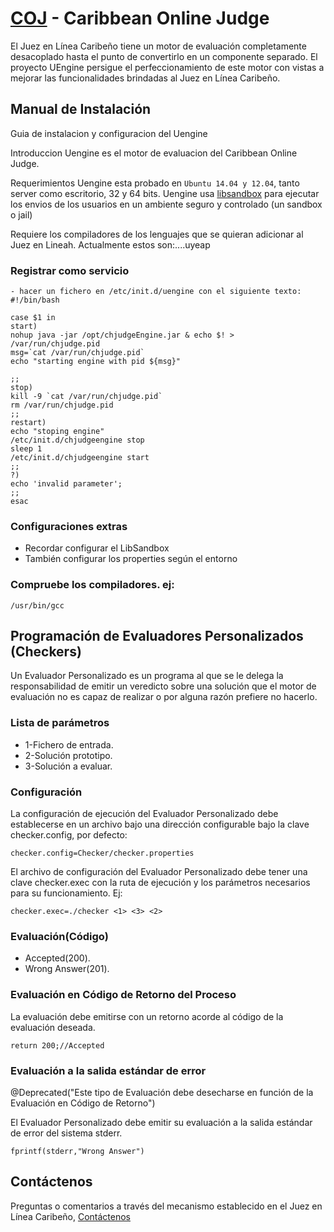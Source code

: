 [COJ](http://coj.uci.cu/) - Caribbean Online Judge
==================================================

El Juez en Línea Caribeño tiene un motor de evaluación completamente desacoplado hasta el punto de convertirlo en un componente separado. El proyecto UEngine persigue el perfeccionamiento de este motor con vistas a mejorar las funcionalidades brindadas al Juez en Línea Caribeño.

## Manual de Instalación

Guia de instalacion y configuracion del Uengine

Introduccion
Uengine es el motor de evaluacion del Caribbean Online Judge.

Requerimientos
Uengine esta probado en `Ubuntu 14.04 y 12.04`, tanto server como escritorio, 32 y 64 bits. Uengine usa [libsandbox](https://openjudge.net/Solution/Sandbox) para ejecutar los envios de los usuarios en un ambiente seguro y controlado (un sandbox o jail)

Requiere los compiladores de los lenguajes que se quieran adicionar al Juez en Lineah. Actualmente estos son:....uyeap

### Registrar como servicio

    - hacer un fichero en /etc/init.d/uengine con el siguiente texto:
    #!/bin/bash

    case $1 in
    start)
    nohup java -jar /opt/chjudgeEngine.jar & echo $! > /var/run/chjudge.pid
    msg=`cat /var/run/chjudge.pid`
    echo "starting engine with pid ${msg}"

    ;;
    stop)
    kill -9 `cat /var/run/chjudge.pid`
    rm /var/run/chjudge.pid
    ;;
    restart)
    echo "stoping engine"
    /etc/init.d/chjudgeengine stop
    sleep 1
    /etc/init.d/chjudgeengine start
    ;;
    ?)
    echo 'invalid parameter';
    ;;
    esac

### Configuraciones extras

* Recordar configurar el LibSandbox
* También configurar los properties según el entorno


### Compruebe los compiladores. ej:

	/usr/bin/gcc

## Programación de Evaluadores Personalizados (Checkers)

Un Evaluador Personalizado es un programa al que se le delega la responsabilidad de emitir un veredicto sobre una solución que el motor de evaluación no es capaz de realizar o por alguna razón prefiere no hacerlo.

### Lista de parámetros

* 1-Fichero de entrada.
* 2-Solución prototipo.
* 3-Solución a evaluar.

### Configuración

La configuración de ejecución del Evaluador Personalizado debe establecerse en un archivo bajo una dirección configurable bajo la clave checker.config, por defecto:

	checker.config=Checker/checker.properties
    
El archivo de configuración del Evaluador Personalizado debe tener una clave checker.exec con la ruta de ejecución y los parámetros necesarios para su funcionamiento. Ej:

	checker.exec=./checker <1> <3> <2>

### Evaluación(Código)

* Accepted(200).
* Wrong Answer(201).

### Evaluación en Código de Retorno del Proceso

La evaluación debe emitirse con un retorno acorde al código de la evaluación deseada.

	return 200;//Accepted

### Evaluación a la salida estándar de error 

@Deprecated("Este tipo de Evaluación debe desecharse en función de la Evaluación en Código de Retorno")

El Evaluador Personalizado debe emitir su evaluación a la salida estándar de error del sistema stderr.

	fprintf(stderr,"Wrong Answer")

## Contáctenos

Preguntas o comentarios a través del mecanismo establecido en el Juez en Línea Caribeño, [Contáctenos](http://coj.uci.cu/general/contact.xhtml)